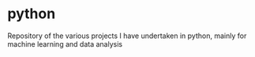 # python
Repository of the various projects I have undertaken in python, mainly for machine learning and data analysis
